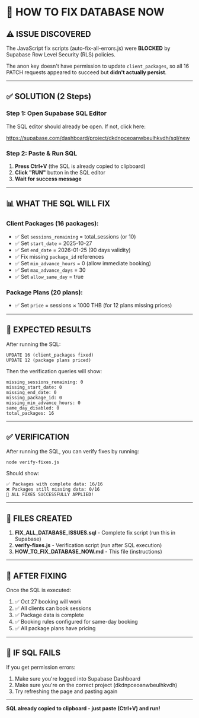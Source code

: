 # 🔧 HOW TO FIX DATABASE NOW

## ⚠️ ISSUE DISCOVERED

The JavaScript fix scripts (auto-fix-all-errors.js) were **BLOCKED** by Supabase Row Level Security (RLS) policies.

The anon key doesn't have permission to update `client_packages`, so all 16 PATCH requests appeared to succeed but **didn't actually persist**.

---

## ✅ SOLUTION (2 Steps)

### Step 1: Open Supabase SQL Editor

The SQL editor should already be open. If not, click here:

https://supabase.com/dashboard/project/dkdnpceoanwbeulhkvdh/sql/new

### Step 2: Paste & Run SQL

1. **Press Ctrl+V** (the SQL is already copied to clipboard)
2. **Click "RUN"** button in the SQL editor
3. **Wait for success message**

---

## 📊 WHAT THE SQL WILL FIX

### Client Packages (16 packages):
- ✅ Set `sessions_remaining` = total_sessions (or 10)
- ✅ Set `start_date` = 2025-10-27
- ✅ Set `end_date` = 2026-01-25 (90 days validity)
- ✅ Fix missing `package_id` references
- ✅ Set `min_advance_hours` = 0 (allow immediate booking)
- ✅ Set `max_advance_days` = 30
- ✅ Set `allow_same_day` = true

### Package Plans (20 plans):
- ✅ Set `price` = sessions × 1000 THB (for 12 plans missing prices)

---

## 🎯 EXPECTED RESULTS

After running the SQL:

```
UPDATE 16 (client_packages fixed)
UPDATE 12 (package plans priced)
```

Then the verification queries will show:

```
missing_sessions_remaining: 0
missing_start_date: 0
missing_end_date: 0
missing_package_id: 0
missing_min_advance_hours: 0
same_day_disabled: 0
total_packages: 16
```

---

## ✅ VERIFICATION

After running the SQL, you can verify fixes by running:

```bash
node verify-fixes.js
```

Should show:
```
✅ Packages with complete data: 16/16
❌ Packages still missing data: 0/16
🎉 ALL FIXES SUCCESSFULLY APPLIED!
```

---

## 📝 FILES CREATED

1. **FIX_ALL_DATABASE_ISSUES.sql** - Complete fix script (run this in Supabase)
2. **verify-fixes.js** - Verification script (run after SQL execution)
3. **HOW_TO_FIX_DATABASE_NOW.md** - This file (instructions)

---

## 🚀 AFTER FIXING

Once the SQL is executed:

1. ✅ Oct 27 booking will work
2. ✅ All clients can book sessions
3. ✅ Package data is complete
4. ✅ Booking rules configured for same-day booking
5. ✅ All package plans have pricing

---

## 🔄 IF SQL FAILS

If you get permission errors:

1. Make sure you're logged into Supabase Dashboard
2. Make sure you're on the correct project (dkdnpceoanwbeulhkvdh)
3. Try refreshing the page and pasting again

---

**SQL already copied to clipboard - just paste (Ctrl+V) and run!**
